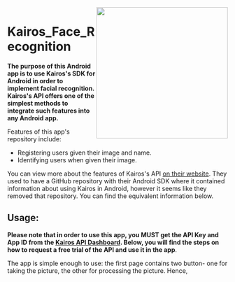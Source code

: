<img align="right" src="https://github.com/ishaanjav/Kairos_Face_Recognition/blob/master/Identification.gif" width="300">

# Kairos_Face_Recognition
**The purpose of this Android app is to use Kairos's SDK for Android in order to implement facial recognition. Kairos's API offers one of the simplest methods to integrate such features into any Android app.** 

Features of this app's repository include: 
- Registering users given their image and name.
- Identifying users when given their image.

You can view more about the features of Kairos's API [on their website](https://www.kairos.com/features). They used to have a GitHub repository with their Android SDK where it contained information about using Kairos in Android, however it seems like they removed that repository. You can find the equivalent information below.

## Usage:
**Please note that in order to use this app, you MUST get the API Key and App ID from the [Kairos API Dashboard](https://developer.kairos.com/admin). Below, you will find the steps on how to request a free trial of the API and use it in the app**.

The app is simple enough to use: the first page contains two button- one for taking the picture, the other for processing the picture. Hence, 
